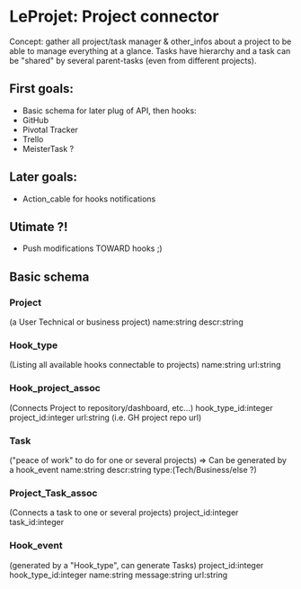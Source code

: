 
# LeProjet: Project connector

Concept: gather all project/task manager & other_infos about a project to be able to manage everything at a glance.
Tasks have hierarchy and a task can be "shared" by several parent-tasks (even from different projects).

## First goals:

- Basic schema for later plug of API, then hooks:
- GitHub
- Pivotal Tracker
- Trello
- MeisterTask ?


## Later goals:
- Action_cable for hooks notifications

## Utimate ?!
- Push modifications TOWARD hooks ;)


## Basic schema

### Project
(a User Technical or business project)
name:string
descr:string

### Hook_type
(Listing all available hooks connectable to projects)
name:string
url:string

### Hook_project_assoc
(Connects Project to repository/dashboard, etc...)
hook_type_id:integer
project_id:integer
url:string  (i.e. GH project repo url)

### Task
("peace of work" to do for one or several projects)
=> Can be generated by a hook_event
name:string
descr:string
type:(Tech/Business/else ?)

### Project_Task_assoc
(Connects a task to one or several projects)
project_id:integer
task_id:integer

### Hook_event
(generated by a "Hook_type", can generate Tasks)
project_id:integer
hook_type_id:integer
name:string
message:string
url:string
